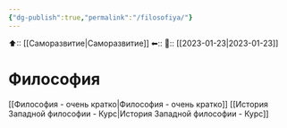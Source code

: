 ```yaml
---
{"dg-publish":true,"permalink":"/filosofiya/"}
---
```



⬆:: [[Саморазвитие\|Саморазвитие]]
⬅::
📅:: [[2023-01-23\|2023-01-23]]

# Философия

[[Философия - очень кратко\|Философия - очень кратко]]
[[История Западной философии - Курс\|История Западной философии - Курс]]

